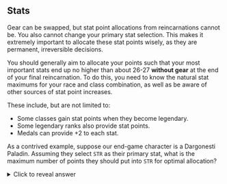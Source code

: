&nbsp;
## Stats

Gear can be swapped, but stat point allocations from reincarnations cannot be. You also cannot change your primary stat selection. This makes it extremely important to allocate these stat points wisely, as they are permanent, irreversible decisions.

You should generally aim to allocate your points such that your most important stats end up no higher than about 26-27 **without gear** at the end of your final reincarnation. To do this, you need to know the natural stat maximums for your race and class combination, as well as be aware of other sources of stat point increases.

These include, but are not limited to:
- Some classes gain stat points when they become legendary.
- Some legendary ranks also provide stat points.
- Medals can provide +2 to each stat.

As a contrived example, suppose our end-game character is a Dargonesti Paladin. Assuming they select `STR` as their primary stat, what is the maximum number of points they should put into `STR` for optimal allocation?

<details>
  <summary>Click to reveal answer</summary>
  
  ```
  - The maximum natural roll for a Dargonesti Paladin's `STR` is 19. 
  - Selecting it as their primary stat increases it to 20. 
  - They gain +2 from the Legendary Righteous Indignation rank, increasing it to 22.
  - They can also gain +2 from their medal, increasing it to 24.
  - Thus, they should allocate no more than about 2 or 3 points to `STR` (to end up at 26 or 27). They should never allocate more than 3.
  ```
</details>
